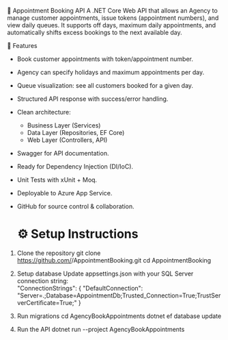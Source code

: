 📅 Appointment Booking API
A .NET Core Web API that allows an Agency to manage customer appointments, issue tokens (appointment numbers), and view daily queues.
It supports off days, maximum daily appointments, and automatically shifts excess bookings to the next available day.

🚀 Features
- Book customer appointments with token/appointment number.
- Agency can specify holidays and maximum appointments per day.
- Queue visualization: see all customers booked for a given day.
- Structured API response with success/error handling.
- Clean architecture:
  - Business Layer (Services)
  - Data Layer (Repositories, EF Core)
  - Web Layer (Controllers, API)
- Swagger for API documentation.
- Ready for Dependency Injection (DI/IoC).
- Unit Tests with xUnit + Moq.
- Deployable to Azure App Service.
- GitHub for source control & collaboration.

  # ⚙️ Setup Instructions
1. Clone the repository
    git clone https://github.com/<your-username>/AppointmentBooking.git
    cd AppointmentBooking

2. Setup database
    Update appsettings.json with your SQL Server connection string:    
    "ConnectionStrings": {
      "DefaultConnection": "Server=.;Database=AppointmentDb;Trusted_Connection=True;TrustServerCertificate=True;"
    }

3. Run migrations
    cd AgencyBookAppointments
    dotnet ef database update

4. Run the API
    dotnet run --project AgencyBookAppointments
